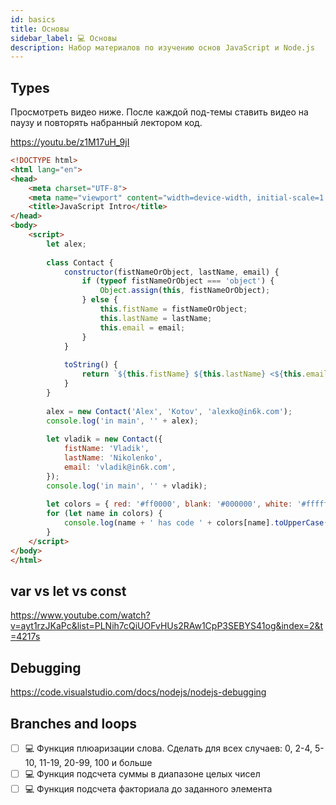 ```yaml
---
id: basics
title: Основы
sidebar_label: 💻 Основы
description: Набор материалов по изучению основ JavaScript и Node.js
---
```


## Types

Просмотреть видео ниже. После каждой под-темы ставить видео на паузу и повторять набранный лектором код. 

https://youtu.be/z1M17uH_9jI

```html
<!DOCTYPE html>
<html lang="en">
<head>
    <meta charset="UTF-8">
    <meta name="viewport" content="width=device-width, initial-scale=1.0">
    <title>JavaScript Intro</title>
</head>
<body>
    <script>
        let alex;
​
        class Contact {
            constructor(fistNameOrObject, lastName, email) {
                if (typeof fistNameOrObject === 'object') {
                    Object.assign(this, fistNameOrObject);
                } else {
                    this.fistName = fistNameOrObject;
                    this.lastName = lastName;
                    this.email = email;
                }
            }
​
            toString() {
                return `${this.fistName} ${this.lastName} <${this.email}>`;
            }
        }
​
        alex = new Contact('Alex', 'Kotov', 'alexko@in6k.com');
        console.log('in main', '' + alex);
​
        let vladik = new Contact({
            fistName: 'Vladik', 
            lastName: 'Nikolenko',
            email: 'vladik@in6k.com',
        });
        console.log('in main', '' + vladik);
​
        let colors = { red: '#ff0000', blank: '#000000', white: '#ffffff' };
        for (let name in colors) {
            console.log(name + ' has code ' + colors[name].toUpperCase());
        }
    </script>
</body>
</html>
```

## var vs let vs const

https://www.youtube.com/watch?v=ayt1rzJKaPc&list=PLNih7cQiUOFvHUs2RAw1CpP3SEBYS41og&index=2&t=4217s

## Debugging 

https://code.visualstudio.com/docs/nodejs/nodejs-debugging

## Branches and loops

- [ ] 💻 Функция плюаризации слова. Сделать для всех случаев: 0, 2-4, 5-10, 11-19, 20-99, 100 и больше
- [ ] 💻 Функция подсчета суммы в диапазоне целых чисел
- [ ] 💻 Функция подсчета факториала до заданного элемента
